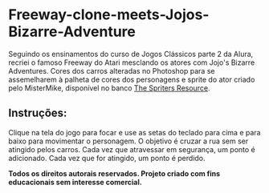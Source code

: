 # Freeway-clone-meets-Jojos-Bizarre-Adventure
Seguindo os ensinamentos do curso de Jogos Clássicos parte 2 da Alura, recriei o famoso Freeway do Atari mesclando os atores com Jojo's Bizarre Adventures. Cores dos carros alteradas no Photoshop para se assemelharem à palheta de cores dos personagens e sprite do ator criado pelo MisterMike, disponível no banco [The Spriters Resource](https://lnkd.in/gSHpuG94).

## Instruções: 
Clique na tela do jogo para focar e use as setas do teclado para cima e para baixo para movimentar o personagem. O objetivo é cruzar a rua sem ser atingido pelos carros. Cada vez que atravessar em segurança, um ponto é adicionado. Cada vez que for atingido, um ponto é perdido.

<b>Todos os direitos autorais reservados. Projeto criado com fins educacionais sem interesse comercial.</b>
